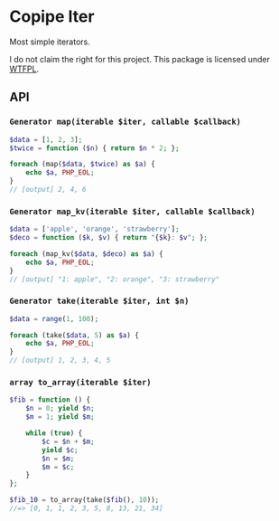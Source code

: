 Copipe Iter
===========

Most simple iterators.

I do not claim the right for this project.  This package is licensed under [WTFPL](http://www.wtfpl.net/).

## API

### `Generator map(iterable $iter, callable $callback)`

```php
$data = [1, 2, 3];
$twice = function ($n) { return $n * 2; };

foreach (map($data, $twice) as $a) {
    echo $a, PHP_EOL;
}
// [output] 2, 4, 6
```

### `Generator map_kv(iterable $iter, callable $callback)`

```php
$data = ['apple', 'orange', 'strawberry'];
$deco = function ($k, $v) { return "{$k}: $v"; };

foreach (map_kv($data, $deco) as $a) {
    echo $a, PHP_EOL;
}
// [output] "1: apple", "2: orange", "3: strawberry"
```

### `Generator take(iterable $iter, int $n)`

```php
$data = range(1, 100);

foreach (take($data, 5) as $a) {
    echo $a, PHP_EOL;
}
// [output] 1, 2, 3, 4, 5
```

### `array to_array(iterable $iter)`

```php
$fib = function () {
    $n = 0; yield $n;
    $m = 1; yield $m;

    while (true) {
        $c = $n + $m;
        yield $c;
        $n = $m;
        $m = $c;
    }
};

$fib_10 = to_array(take($fib(), 10));
//=> [0, 1, 1, 2, 3, 5, 8, 13, 21, 34]
```
